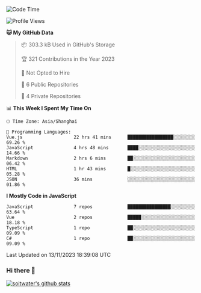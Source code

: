 <!--START_SECTION:waka-->
![Code Time](http://img.shields.io/badge/Code%20Time-2%2C778%20hrs%2037%20mins-blue)

![Profile Views](http://img.shields.io/badge/Profile%20Views-0-blue)

**🐱 My GitHub Data** 

> 📦 303.3 kB Used in GitHub's Storage 
 > 
> 🏆 321 Contributions in the Year 2023
 > 
> 🚫 Not Opted to Hire
 > 
> 📜 6 Public Repositories 
 > 
> 🔑 4 Private Repositories 
 > 
📊 **This Week I Spent My Time On** 

```text
🕑︎ Time Zone: Asia/Shanghai

💬 Programming Languages: 
Vue.js                   22 hrs 41 mins      █████████████████░░░░░░░░   69.26 % 
JavaScript               4 hrs 48 mins       ████░░░░░░░░░░░░░░░░░░░░░   14.66 % 
Markdown                 2 hrs 6 mins        ██░░░░░░░░░░░░░░░░░░░░░░░   06.42 % 
HTML                     1 hr 43 mins        █░░░░░░░░░░░░░░░░░░░░░░░░   05.28 % 
JSON                     36 mins             ░░░░░░░░░░░░░░░░░░░░░░░░░   01.86 % 
```

**I Mostly Code in JavaScript** 

```text
JavaScript               7 repos             ████████████████░░░░░░░░░   63.64 % 
Vue                      2 repos             █████░░░░░░░░░░░░░░░░░░░░   18.18 % 
TypeScript               1 repo              ██░░░░░░░░░░░░░░░░░░░░░░░   09.09 % 
C#                       1 repo              ██░░░░░░░░░░░░░░░░░░░░░░░   09.09 % 
```




 Last Updated on 13/11/2023 18:39:08 UTC
<!--END_SECTION:waka-->

### Hi there 👋
[![soitwater's github stats](https://github-readme-stats.vercel.app/api?username=soitwater)](https://github.com/soitwater/github-readme-stats)
